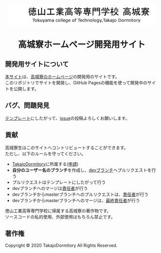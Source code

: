 <div align="center">

<a href="https://takajodormitory.github.io/HomePage/"><img src="img/header.png"></a>

# 高城寮ホームページ開発用サイト
</div>

## 開発用サイトについて
[本サイト](https://takajodormitory.github.io/HomePage)は、[高城寮のホームページ](https://www.tokuyama.ac.jp/dormitory/)の開発用のサイトです。  
このリポジトリでサイトを開発し、GitHub Pagesの機能を使って開発中のサイトを公開します。

## バグ、問題発見
[テンプレート](https://github.com/TakajoDormitory/HomePage/issues/new/choose)にしたがって、[issue](https://github.com/TakajoDormitory/HomePage/issues)の投稿よろしくお願いします。  

## 貢献
高城寮生はこのサイトへコントリビュートすることができます。  
ただし、以下のルールを守ってください。
* [TakajoDormitory](https://github.com/TakajoDormitory)に所属する([申請](https://forms.office.com/Pages/ResponsePage.aspx?id=XYP-cpVeEkWK4KezivJfyJYZKS5tU_5OjDR63Mlm_KNUQzlURENaRFpRQ1dVNjlRVzFHRzE3TFk2Ny4u))
* **自分のユーザー名のブランチ**を作成し、[devブランチ](https://github.com/TakajoDormitory/HomePage/tree/dev)へプルリクエストを行う
* プルリクエストはテンプレートにしたがって行う
* devブランチへのマージは[責任者](https://github.com/TakajoDormitory/HomePage/wiki#%E8%B2%AC%E4%BB%BB%E8%80%85)が行う
* devブランチからmasterブランチへのプルリクエストは、[責任者](https://github.com/TakajoDormitory/HomePage/wiki#%E8%B2%AC%E4%BB%BB%E8%80%85)が行う
* devブランチからmasterブランチへのマージは、[最終責任者](https://github.com/TakajoDormitory/HomePage/wiki#%E6%9C%80%E7%B5%82%E8%B2%AC%E4%BB%BB%E8%80%85)が行う

徳山工業高等専門学校に帰属する高城寮の著作物です。  
ソースコードの私的使用、外部使用はもちろん禁止です。

## 著作権
Copyright © 2020 TakajoDormitory All Rights Reserved.